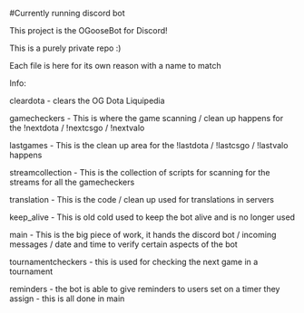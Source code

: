 #Currently running discord bot

This project is the OGooseBot for Discord! 

This is a purely private repo :)

Each file is here for its own reason with a name to match

Info:


cleardota - clears the OG Dota Liquipedia

gamecheckers - This is where the game scanning / clean up happens for the !nextdota / !nextcsgo / !nextvalo

lastgames - This is the clean up area for the !lastdota / !lastcsgo / !lastvalo happens

streamcollection - This is the collection of scripts for scanning for the streams for all the gamecheckers

translation - This is the code / clean up used for translations in servers

keep_alive - This is old cold used to keep the bot alive and is no longer used

main - This is the big piece of work, it hands the discord bot / incoming messages / date and time to verify certain aspects of the bot

tournamentcheckers - this is used for checking the next game in a tournament

reminders - the bot is able to give reminders to users set on a timer they assign - this is all done in main